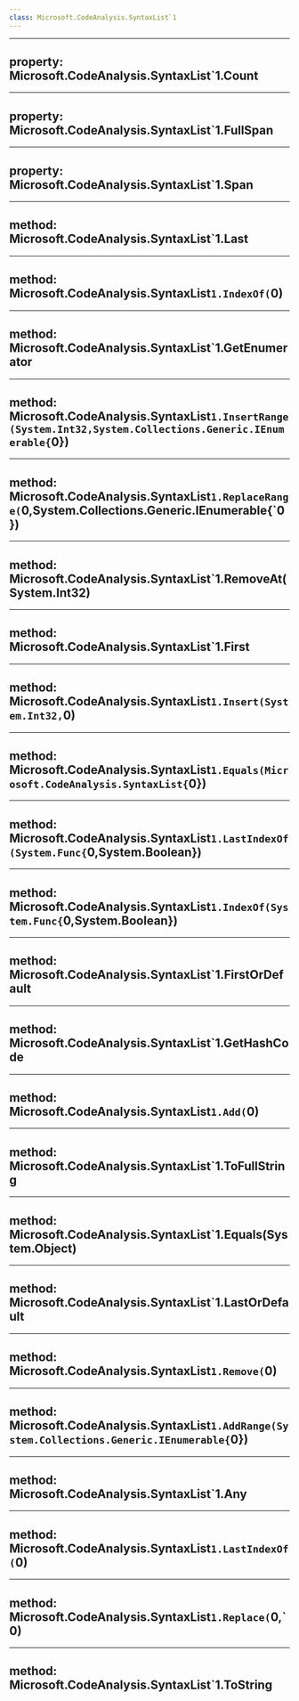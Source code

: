 ```yaml
---
class: Microsoft.CodeAnalysis.SyntaxList`1
---
```


---
property: Microsoft.CodeAnalysis.SyntaxList`1.Count
---

---
property: Microsoft.CodeAnalysis.SyntaxList`1.FullSpan
---

---
property: Microsoft.CodeAnalysis.SyntaxList`1.Span
---

---
method: Microsoft.CodeAnalysis.SyntaxList`1.Last
---

---
method: Microsoft.CodeAnalysis.SyntaxList`1.IndexOf(`0)
---

---
method: Microsoft.CodeAnalysis.SyntaxList`1.GetEnumerator
---

---
method: Microsoft.CodeAnalysis.SyntaxList`1.InsertRange(System.Int32,System.Collections.Generic.IEnumerable{`0})
---

---
method: Microsoft.CodeAnalysis.SyntaxList`1.ReplaceRange(`0,System.Collections.Generic.IEnumerable{`0})
---

---
method: Microsoft.CodeAnalysis.SyntaxList`1.RemoveAt(System.Int32)
---

---
method: Microsoft.CodeAnalysis.SyntaxList`1.First
---

---
method: Microsoft.CodeAnalysis.SyntaxList`1.Insert(System.Int32,`0)
---

---
method: Microsoft.CodeAnalysis.SyntaxList`1.Equals(Microsoft.CodeAnalysis.SyntaxList{`0})
---

---
method: Microsoft.CodeAnalysis.SyntaxList`1.LastIndexOf(System.Func{`0,System.Boolean})
---

---
method: Microsoft.CodeAnalysis.SyntaxList`1.IndexOf(System.Func{`0,System.Boolean})
---

---
method: Microsoft.CodeAnalysis.SyntaxList`1.FirstOrDefault
---

---
method: Microsoft.CodeAnalysis.SyntaxList`1.GetHashCode
---

---
method: Microsoft.CodeAnalysis.SyntaxList`1.Add(`0)
---

---
method: Microsoft.CodeAnalysis.SyntaxList`1.ToFullString
---

---
method: Microsoft.CodeAnalysis.SyntaxList`1.Equals(System.Object)
---

---
method: Microsoft.CodeAnalysis.SyntaxList`1.LastOrDefault
---

---
method: Microsoft.CodeAnalysis.SyntaxList`1.Remove(`0)
---

---
method: Microsoft.CodeAnalysis.SyntaxList`1.AddRange(System.Collections.Generic.IEnumerable{`0})
---

---
method: Microsoft.CodeAnalysis.SyntaxList`1.Any
---

---
method: Microsoft.CodeAnalysis.SyntaxList`1.LastIndexOf(`0)
---

---
method: Microsoft.CodeAnalysis.SyntaxList`1.Replace(`0,`0)
---

---
method: Microsoft.CodeAnalysis.SyntaxList`1.ToString
---

